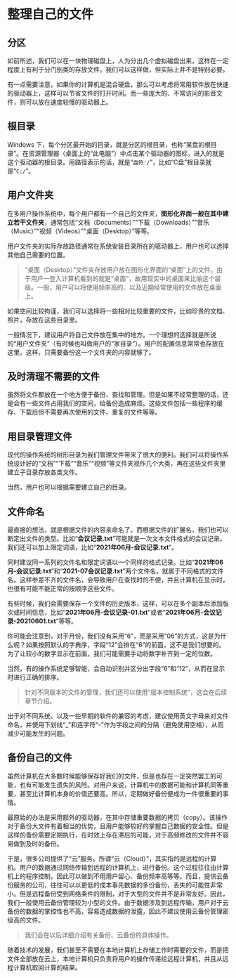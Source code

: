 # 整理自己的文件

## 分区

如前所述，我们可以在一块物理磁盘上，人为分出几个虚拟磁盘出来，这样在一定程度上有利于分门别类的存放文件。我们可以这样做，但实际上并不是特别必要。

有一点需要注意，如果你的计算机是混合硬盘，那么可以考虑将常用软件放在快速的驱动器上，这样可以节省文件的打开时间。而一些庞大的、不常访问的影音文件，则可以放在速度较慢的驱动器上。

## 根目录

Windows 下，每个分区最开始的目录，就是分区的根目录，也称“某盘的根目录”。在资源管理器（桌面上的“此电脑”）中点击某个驱动器的图标，进入的就是这个驱动器的根目录。用路径表示的话，就是“`盘符:/`”，比如“C盘”根目录就是“`C:/`”。

## 用户文件夹

在多用户操作系统中，每个用户都有一个自己的文件夹，**图形化界面一般在其中建立若干文件夹**，通常包括“文档（Documents）”“下载（Downloads）”“音乐（Music）”“视频（Videos）”“桌面（Desktop）”等等。

用户文件夹的实际存放路径通常在系统安装目录所在的驱动器上，用户也可以选择其他自己需要的位置。

> “桌面（Desktop）”文件夹存放用户放在图形化界面的“桌面”上的文件。由于用户一登入计算机看到的就是“桌面”，故用现实中的桌面来比喻这个层级。一般，用户可以将使用频率高的、以及近期经常使用的文件放在桌面上。

如果空间比较拘谨，我们可以选择将一些相对比较重要的文件，比如珍贵的文档、照片，存放在这些目录里。

一般情况下，建议用户将自己文件放在集中的地方。一个理想的选择就是所说的“用户文件夹”（有时候也叫做用户的“家目录”）。用户的配置信息常常也存放在这里。这样，只需要备份这一个文件夹的内容就够了。

## 及时清理不需要的文件

虽然将文件都放在一个地方便于备份、查找和管理。但是如果不经常整理的话，还是会有一些文件占用我们的空间，给备份造成麻烦。这些文件包括一些程序的缓存、下载后但不需要再次使用的文件、重复的文件等等。

## 用目录管理文件

现代的操作系统的树形目录为我们管理文件带来了很大的便利。我们可以将操作系统设计好的“文档”“下载”“音乐”“视频”等文件夹视作几个大类，再在这些文件夹里建立子目录存放各类文件。

当然，用户也可以根据需要建立自己的目录。

## 文件命名

最直接的想法，就是根据文件的内容来命名了。而根据文件的扩展名，我们也可以断定出文件的类型。比如“**会议记录.txt**”可能就是一次文本文件格式的会议记录。我们还可以加上限定词语，比如“**2021年06月-会议记录.txt**”。

同时建议同一系列的文件名和限定词语以一个同样的格式记录。比如“**2021年06月-会议记录.txt**”和“**2021-07会议记录.txt**”两个文件名，就属于不同格式的文件名。这样参差不齐的文件名，会导致用户在查找时的不便，并且计算机在显示时，也很有可能不能正常的按顺序这些文件。

有些时候，我们会需要保存一个文件的历史版本，这样，可以在多个副本后添加版次或时间信息，比如“**2021年06月-会议记录-01.txt**”或者“**2021年06月-会议记录-20210601.txt**”等等。

你可能会注意到，对于月份，我们没有采用“6”，而是采用“06”的方式，这是为什么呢？如果按照默认的字典序，字段“12”会排在“6”的前面，这不是我们想要的。为了让较小的数字显示在前面，我们可能需要手动将数字补齐到一定的位数。

当然，有的操作系统足够智能，会自动识别并区分出字段“6”和“12”，从而在显示时进行正确的排序。

> 针对不同版本的文件的管理，我们还可以使用“版本控制系统”，这会在后续章节介绍。

出于对不同系统、以及一些早期的软件的兼容的考虑，建议使用英文字母来对文件命名，并使用下划线“_”和连字符“-”作为字段之间的分隔（避免使用空格），从而减少可能发生的问题。

## 备份自己的文件

虽然计算机在大多数时候能够保存好我们的文件，但是也存在一定突然罢工的可能，也有可能发生遗失的风险。对用户来说，计算机中的数据可能和计算机同等重要，甚至比计算机本身的价值还要高。所以，定期做好备份便成为一件很重要的事情。

最原始的办法是采用额外的驱动器，在其中存储重要数据的拷贝（copy）。该操作对于备份大文件有着相当的优势，且用户能够较好的掌握自己数据的安全性。但是这样的备份需要定期执行，在时效上存在滞后的可能，对于高频修改的文件并不容易做到及时的备份。

于是，很多公司提供了“云”服务。所谓“云（Cloud）”，其实指的是远程的计算机。用户的数据通过网络传输到远程的计算机上，进行备份。这个过程往往由计算机上的程序控制，因此可以做到不用用户留心、备份频率高等等。而且，提供云备份服务的公司，往往可以以更低的成本事先数据的多份备份，丢失的可能性非常小。但是远程备份受到网络条件的限制，对于大型的文件并不是非常友好。因此，我们一般使用云备份管理较为小型的文件。由于数据涉及到远程传输，用户对于云备份的数据的掌控性也不高，容易造成数据的泄露，因此不建议使用云备份管理密级高的文件。

> 我们会在以后详细介绍有关备份、云备份的具体操作。

随着技术的发展，我们甚至不需要在本地计算机上存储工作时需要的文件，而是把文件全部放在云上，本地计算机只负责将用户的操作传递给远程计算机，并且从远程计算机取回计算的结果。
